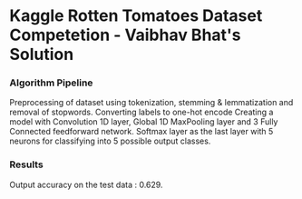 # Kaggle Rotten Tomatoes Dataset Competetion - Vaibhav Bhat's Solution

### Algorithm Pipeline
Preprocessing of dataset using tokenization, stemming & lemmatization and removal of stopwords.
Converting labels to one-hot encode
Creating a model with Convolution 1D layer, Global 1D MaxPooling layer and 3 Fully Connected feedforward network.
Softmax layer as the last layer with 5 neurons for classifying into 5 possible output classes.

### Results
Output accuracy on the test data : 0.629.
